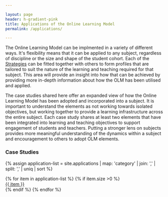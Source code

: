 ```yaml
---

layout: page
header: h-gradient-pink
title: Applications of the Online Learning Model
permalink: /applications/

---
```


The Online Learning Model can be implmented in a variety of different ways. It's flexibility means that it can be applied to any subject, regardless of discipline or the size and shape of the student cohort. Each of the [Strategies]({{site.baseurl}}/strategy) can be fitted together with others to form profiles that are tailored to suit the nature of the learning and teaching required for that subject. This area will provide an insight into how that can be achieved by providing more in-depth information about how the OLM has been utilised and applied.

The case studies shared here offer an expanded view of how the Online Learning Model has been adopted and incorporated into a subject. It is important to understand the elements as not working towards isolated objectives, but working together to provide a learning infrastructure across the entire subject. Each case study shares at least two elements that have been integrated into learning and teaching objectives to support engagement of students and teachers. Putting a stronger lens on subjects provides more meaningful understanding of the dynamics within a subject and encouragement to others to adopt OLM elements.


### Case Studies

{% assign application-list =  site.applications | map: 'category' | join: ','  | split: ',' | uniq | sort %}
<div class="box-container-rows extra-padding">
{% for item in application-list %}
{% if item.size >0 %}
<a href="{{ site.baseurl }}/applications/{{ item | slugify }}/">
<div class="box gradient-purple white">{{ item }}</div>
</a>
{% endif %}
{% endfor %}
</div>
